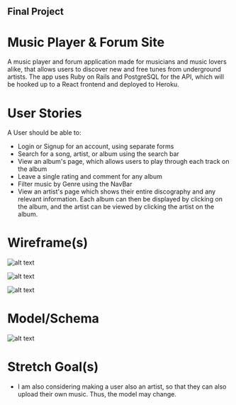 ## Final Project
# Music Player & Forum Site

A music player and forum application made for musicians and music lovers alike, that allows users to discover new and free tunes from underground artists. The app uses Ruby on Rails and PostgreSQL for the API, which will be hooked up to a React frontend and deployed to Heroku.

# User Stories

A User should be able to:

- Login or Signup for an account, using separate forms
- Search for a song, artist, or album using the search bar
- View an album's page, which allows users to play through each track on the album
- Leave a single rating and comment for any album
- Filter music by Genre using the NavBar
- View an artist's page which shows their entire discography and any relevant information. Each album can then be displayed by clicking on the album, and the artist can be viewed by clicking the artist on the album.

# Wireframe(s)

![alt text](https://user-images.githubusercontent.com/43020545/169318317-5ec7cb3a-3811-492b-83fd-f1626a084507.png)

![alt text](https://user-images.githubusercontent.com/43020545/169315617-04cc7d8a-537a-4523-8cc4-47b4ac874f4e.png)

![alt text](https://user-images.githubusercontent.com/43020545/169315627-a529552b-2efd-412b-ba14-979aef338a61.png)

# Model/Schema

![alt text](https://user-images.githubusercontent.com/43020545/169308010-284b2f2a-2e4a-4498-8ed6-1d46aad0312f.png)

# Stretch Goal(s)

- I am also considering making a user also an artist, so that they can also upload their own music. Thus, the model may change.